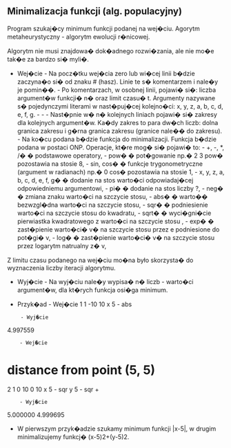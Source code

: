 ## Minimalizacja funkcji (alg. populacyjny)

Program szukaj�cy minimum funkcji podanej na wej�ciu. Agorytm metaheurystyczny - algorytm ewolucji r�nicowej.

Algorytm nie musi znajdowa� dok�adnego rozwi�zania, ale nie mo�e tak�e za bardzo si� myli�.

- Wej�cie
        - Na pocz�tku wej�cia zero lub wi�cej linii b�dzie zaczyna�o si� od znaku # (hasz). Linie te s� komentarzem i nale�y je pomin��. 
        - Po komentarzach, w osobnej linii, pojawi� si�: liczba argument�w funkcji� n� oraz limit czasu� t. Argumenty nazywane s� pojedynczymi literami w nast�puj�cej kolejno�ci: x, y, z, a, b, c, d, e, f, g. - - 
        - Nast�pnie w� n� kolejnych liniach pojawi� si� zakresy dla kolejnych argument�w. Ka�dy zakres to para dw�ch liczb: dolna granica zakresu i g�rna granica zakresu (granice nale�� do zakresu). 
        - Na ko�cu podana b�dzie funkcja do minimalizacji. Funkcja b�dzie podana w postaci ONP. Operacje, kt�re mog� si� pojawi� to:
            - +, -, *, /� � podstawowe operatory,
            - pow� � pot�gowanie np.� 2 3 pow� pozostawia na stosie 8,
            - sin, cos� � funkcje trygonometryczne (argument w radianach) np.� 0 cos� pozostawia na stosie 1,
            - x, y, z, a, b, c, d, e, f, g� � dodanie na stos warto�ci odpowiadaj�cej odpowiedniemu argumentowi,
            - pi� � dodanie na stos liczby ?,
            - neg� � zmiana znaku warto�ci na szczycie stosu,
            - abs� � warto�� bezwzgl�dna warto�ci na szczycie stosu,
            - sqr� � podniesienie warto�ci na szczycie stosu do kwadratu,
            - sqrt� � wyci�gni�cie pierwiastka kwadratowego z warto�ci na szczycie stosu ,
            - exp� � zast�pienie warto�ci� v� na szczycie stosu przez e podniesione do pot�gi� v,
            - log� � zast�pienie warto�ci� v� na szczycie stosu przez logarytm natrualny z� v,

Z limitu czasu podanego na wej�ciu mo�na było skorzysta� do wyznaczenia liczby iteracji algorytmu.
- Wyj�cie
        - Na wyj�ciu nale�y wypisa� n� liczb - warto�ci argument�w, dla kt�rych funkcja osi�ga minimum.
    
 - Przyk�ad
        - Wej�cie
1 1
-10 10
x 5 - abs

        - Wyj�cie
4.997559

        - Wej�cie
# distance from point (5, 5)
2 1
0 10
0 10
x 5 - sqr y 5 - sqr +

        - Wyj�cie
5.000000 4.999695

- W pierwszym przyk�adzie szukamy minimum funkcji |x-5|, w drugim minimalizujemy funkcj� (x-5)2+(y-5)2.
